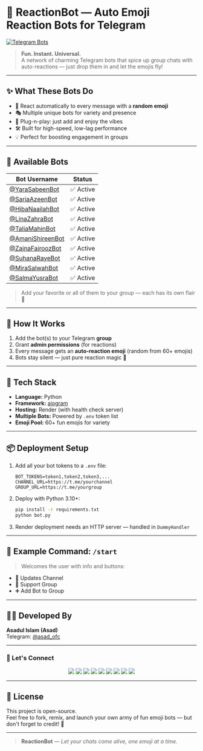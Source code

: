 # 🎉 ReactionBot — Auto Emoji Reaction Bots for Telegram  
[![Telegram Bots](https://img.shields.io/badge/Try%20Bots-%40YaraSabeenBot%20%7C%20%40SariaAzeenBot%20%7C%20More-2CA5E0?logo=telegram&style=for-the-badge)](https://t.me/YaraSabeenBot)

> **Fun. Instant. Universal.**  
> A network of charming Telegram bots that spice up group chats with auto-reactions — just drop them in and let the emojis fly!

---

## ✨ What These Bots Do

- 🤖 React automatically to every message with a **random emoji**
- 🎭 Multiple unique bots for variety and presence
- 🚀 Plug-n-play: just add and enjoy the vibes
- 🛠️ Built for high-speed, low-lag performance
- 💡 Perfect for boosting engagement in groups

---

## 🤖 Available Bots

| Bot Username        | Status   |
|---------------------|----------|
| [@YaraSabeenBot](https://t.me/YaraSabeenBot)   | ✅ Active |
| [@SariaAzeenBot](https://t.me/SariaAzeenBot)   | ✅ Active |
| [@HibaNaailahBot](https://t.me/HibaNaailahBot) | ✅ Active |
| [@LinaZahraBot](https://t.me/LinaZahraBot)     | ✅ Active |
| [@TaliaMahinBot](https://t.me/TaliaMahinBot)   | ✅ Active |
| [@AmaniShireenBot](https://t.me/AmaniShireenBot)| ✅ Active |
| [@ZainaFairoozBot](https://t.me/ZainaFairoozBot)| ✅ Active |
| [@SuhanaRayeBot](https://t.me/SuhanaRayeBot)   | ✅ Active |
| [@MiraSalwahBot](https://t.me/MiraSalwahBot)   | ✅ Active |
| [@SalmaYusraBot](https://t.me/SalmaYusraBot)   | ✅ Active |

> Add your favorite or all of them to your group — each has its own flair 🌟

---

## 💬 How It Works

1. Add the bot(s) to your Telegram **group**
2. Grant **admin permissions** (for reactions)
3. Every message gets an **auto-reaction emoji** (random from 60+ emojis)
4. Bots stay silent — just pure reaction magic 🎯

---

## 🧰 Tech Stack

- **Language:** Python  
- **Framework:** [aiogram](https://github.com/aiogram/aiogram)  
- **Hosting:** Render (with health check server)  
- **Multiple Bots:** Powered by `.env` token list  
- **Emoji Pool:** 60+ fun emojis for variety

---

## 📦 Deployment Setup

1. Add all your bot tokens to a `.env` file:
    ```env
    BOT_TOKENS=token1,token2,token3,...
    CHANNEL_URL=https://t.me/yourchannel
    GROUP_URL=https://t.me/yourgroup
    ```

2. Deploy with Python 3.10+:
    ```bash
    pip install -r requirements.txt
    python bot.py
    ```

3. Render deployment needs an HTTP server — handled in `DummyHandler`

---

## 📜 Example Command: `/start`

> Welcomes the user with info and buttons:
- 🔗 Updates Channel
- 🛟 Support Group
- ➕ Add Bot to Group

---

## 👨‍💻 Developed By

**Asadul Islam (Asad)**  
Telegram: [@asad_ofc](https://t.me/asad_ofc)  

---

### 🔗 Let's Connect

<p align="center">
  <a href="https://t.me/asad_ofc"><img src="https://img.shields.io/badge/Telegram-2CA5E0?style=for-the-badge&logo=telegram&logoColor=white" /></a>
  <a href="mailto:mr.asadul.islam00@gmail.com"><img src="https://img.shields.io/badge/Gmail-D14836?style=for-the-badge&logo=gmail&logoColor=white" /></a>
  <a href="https://youtube.com/@asad_ofc"><img src="https://img.shields.io/badge/YouTube-FF0000?style=for-the-badge&logo=youtube&logoColor=white" /></a>
  <a href="https://instagram.com/aasad_ofc"><img src="https://img.shields.io/badge/Instagram-E4405F?style=for-the-badge&logo=instagram&logoColor=white" /></a>
  <a href="https://tiktok.com/@asad_ofc"><img src="https://img.shields.io/badge/TikTok-000000?style=for-the-badge&logo=tiktok&logoColor=white" /></a>
  <a href="https://x.com/asad_ofc"><img src="https://img.shields.io/badge/X-000000?style=for-the-badge&logo=twitter&logoColor=white" /></a>
  <a href="https://facebook.com/aasad.ofc"><img src="https://img.shields.io/badge/Facebook-1877F2?style=for-the-badge&logo=facebook&logoColor=white" /></a>
  <a href="https://www.threads.net/@aasad_ofc"><img src="https://img.shields.io/badge/Threads-000000?style=for-the-badge&logo=threads&logoColor=white" /></a>
  <a href="https://discord.com/users/1067999831416635473"><img src="https://img.shields.io/badge/Discord-asad__ofc-5865F2?style=for-the-badge&logo=discord&logoColor=white" /></a>
</p>

---

## 📄 License

This project is open-source.  
Feel free to fork, remix, and launch your own army of fun emoji bots — but don't forget to credit! 🙏

---

> **ReactionBot** — *Let your chats come alive, one emoji at a time.*
